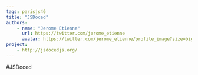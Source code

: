 ```yaml
---
tags: parisjs46
title: "JSDoced"
authors:
    - name: "Jerome Etienne"
      url: https://twitter.com/jerome_etienne
      avatar: https://twitter.com/jerome_etienne/profile_image?size=bigger
project:
    - http://jsdocedjs.org/
---
```

#JSDoced
